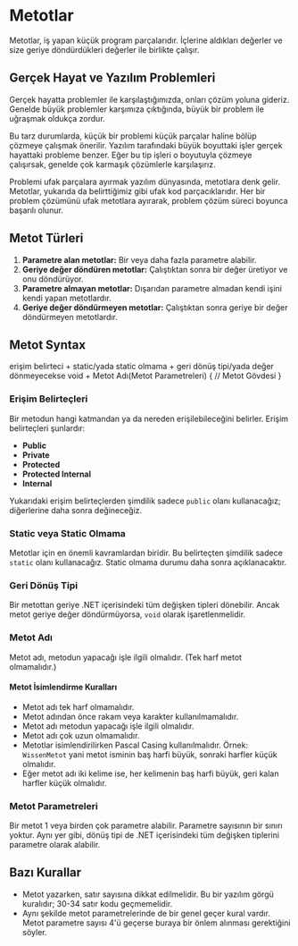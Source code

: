 # Metotlar

Metotlar, iş yapan küçük program parçalarıdır. İçlerine aldıkları değerler ve size geriye döndürdükleri değerler ile birlikte çalışır.

## Gerçek Hayat ve Yazılım Problemleri

Gerçek hayatta problemler ile karşılaştığımızda, onları çözüm yoluna gideriz. Genelde büyük problemler karşımıza çıktığında, büyük bir problem ile uğraşmak oldukça zordur. 

Bu tarz durumlarda, küçük bir problemi küçük parçalar haline bölüp çözmeye çalışmak önerilir. Yazılım tarafındaki büyük boyuttaki işler gerçek hayattaki probleme benzer. Eğer bu tip işleri o boyutuyla çözmeye çalışırsak, genelde çok karmaşık çözümlerle karşılaşırız.

Problemi ufak parçalara ayırmak yazılım dünyasında, metotlara denk gelir. Metotlar, yukarıda da belirttiğimiz gibi ufak kod parçacıklarıdır. Her bir problem çözümünü ufak metotlara ayırarak, problem çözüm süreci boyunca başarılı olunur.

## Metot Türleri

1. **Parametre alan metotlar:** Bir veya daha fazla parametre alabilir.
2. **Geriye değer döndüren metotlar:** Çalıştıktan sonra bir değer üretiyor ve onu döndürüyor.
3. **Parametre almayan metotlar:** Dışarıdan parametre almadan kendi işini kendi yapan metotlardır.
4. **Geriye değer döndürmeyen metotlar:** Çalıştıktan sonra geriye bir değer döndürmeyen metotlardır.

## Metot Syntax

erişim belirteci + static/yada static olmama + geri dönüş tipi/yada değer dönmeyecekse void + Metot Adı(Metot Parametreleri) { // Metot Gövdesi }


### Erişim Belirteçleri

Bir metodun hangi katmandan ya da nereden erişilebileceğini belirler. Erişim belirteçleri şunlardır:

- **Public**
- **Private**
- **Protected**
- **Protected Internal**
- **Internal**

Yukarıdaki erişim belirteçlerden şimdilik sadece `public` olanı kullanacağız; diğerlerine daha sonra değineceğiz.

### Static veya Static Olmama

Metotlar için en önemli kavramlardan biridir. Bu belirteçten şimdilik sadece `static` olanı kullanacağız. Static olmama durumu daha sonra açıklanacaktır.

### Geri Dönüş Tipi

Bir metottan geriye .NET içerisindeki tüm değişken tipleri dönebilir. Ancak metot geriye değer döndürmüyorsa, `void` olarak işaretlenmelidir.

### Metot Adı

Metot adı, metodun yapacağı işle ilgili olmalıdır. (Tek harf metot olmamalıdır.)

#### Metot İsimlendirme Kuralları

- Metot adı tek harf olmamalıdır.
- Metot adından önce rakam veya karakter kullanılmamalıdır.
- Metot adı metodun yapacağı işle ilgili olmalıdır.
- Metot adı çok uzun olmamalıdır.
- Metotlar isimlendirilirken Pascal Casing kullanılmalıdır. Örnek: `WissenMetot` yani metot isminin baş harfi büyük, sonraki harfler küçük olmalıdır.
- Eğer metot adı iki kelime ise, her kelimenin baş harfi büyük, geri kalan harfler küçük olmalıdır.

### Metot Parametreleri

Bir metot 1 veya birden çok parametre alabilir. Parametre sayısının bir sınırı yoktur. Aynı yer gibi, dönüş tipi de .NET içerisindeki tüm değişken tiplerini parametre olarak alabilir.

## Bazı Kurallar

- Metot yazarken, satır sayısına dikkat edilmelidir. Bu bir yazılım görgü kuralıdır; 30-34 satır kodu geçmemelidir.
- Aynı şekilde metot parametrelerinde de bir genel geçer kural vardır. Metot parametre sayısı 4'ü geçerse buraya bir önlem alınması gerektiğini söyler.

